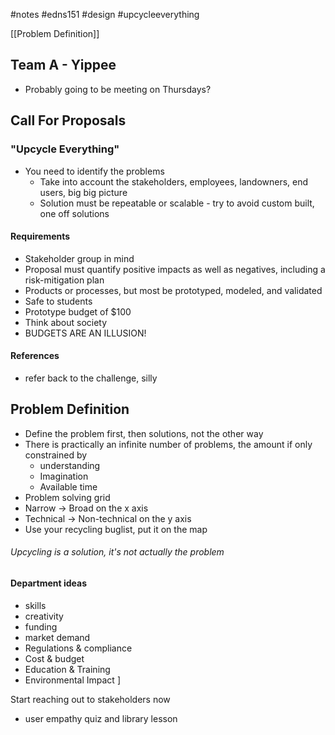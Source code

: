 #notes #edns151 #design #upcycleeverything

[[Problem Definition]]


## Team A - Yippee

- Probably going to be meeting on Thursdays?



## Call For Proposals

### "Upcycle Everything"
- You need to identify the problems
	- Take into account the stakeholders, employees, landowners, end users, big big picture
	- Solution must be repeatable or scalable - try to avoid custom built, one off solutions
#### Requirements
- Stakeholder group in mind
- Proposal must quantify positive impacts as well as negatives, including a risk-mitigation plan
- Products or processes, but most be prototyped, modeled, and validated
- Safe to students
- Prototype budget of $100
- Think about society
- BUDGETS ARE AN ILLUSION!
#### References
- refer back to the challenge, silly

## Problem Definition
- Define the problem first, then solutions, not the other way
- There is practically an infinite number of problems, the amount if only constrained by
	- understanding
	- Imagination
	- Available time
- Problem solving grid
- Narrow -> Broad on the x axis
- Technical -> Non-technical on the y axis
- Use your recycling buglist, put it on the map
###### Upcycling is a solution, it's not actually the problem

#### Department ideas
- skills
- creativity
- funding
- market demand
- Regulations & compliance
- Cost & budget
- Education & Training
- Environmental Impact
]





Start reaching out to stakeholders now



- user empathy quiz and library lesson
